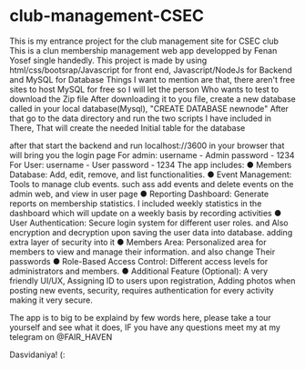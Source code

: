 # club-management-CSEC
This is my entrance project for the club management site for CSEC club
This is a clun membership management web app developped by Fenan Yosef single handedly.
This project is made by using html/css/bootsrap/Javascript for front end, Javascript/NodeJs for Backend and MySQL for Database
Things I want to mention are that, there aren't free sites to host MySQL for free so I will let the person Who wants to test to download the Zip file
After downloading it to you file, create a new database called in your local database(Mysql), "CREATE DATABASE newnode"
After that go to the data directory and run the two scripts I have included in There, That will create the needed Initial table for the database

after that start the backend and run localhost://3600 in your browser
that will bring you the login page
For admin: username - Admin
           password - 1234
For User: username - User
          password - 1234
The app includes:
● Members Database: Add, edit, remove, and list functionalities.
● Event Management: Tools to manage club events. such ass add events and delete 
  events on the admin web, and view in user page
● Reporting Dashboard: Generate reports on membership statistics. I included weekly 
  statistics in the dashboard which will update on a weekly basis by recording activities
● User Authentication: Secure login system for different user roles. and Also encryption and decryption 
  upon saving the user data into database. adding extra layer of security into it
● Members Area: Personalized area for members to view and manage their
  information. and also change Their passwords
● Role-Based Access Control: Different access levels for administrators and
  members.
● Additional Feature (Optional): A very friendly UI/UX, Assigning ID to users upon registration, 
  Adding photos when posting new events, security, requires authentication for every activity making it very secure.

The app is to big to be explaind by few words here, please take a tour yourself and see what it does, 
IF you have any questions meet my at my telegram on @FAIR_HAVEN

Dasvidaniya! (:
